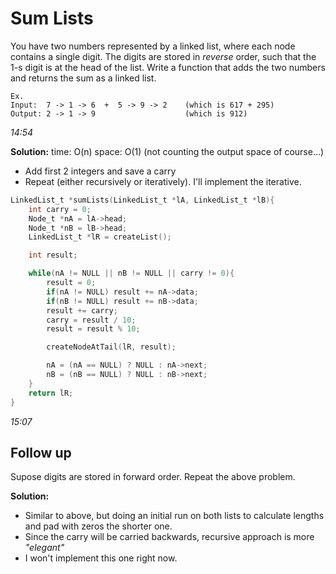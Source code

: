 # Sum Lists

You have two numbers represented by a linked list, where each node contains a single digit. The digits are stored in *reverse* order, such that the 1-s digit is at the head of the list. Write a function that adds the two numbers and returns the sum as a linked list.

````
Ex. 
Input:  7 -> 1 -> 6  +  5 -> 9 -> 2    (which is 617 + 295)
Output: 2 -> 1 -> 9                    (which is 912)
````

*14:54*

**Solution:** time: O(n) space: O(1) (not counting the output space of course...)
- Add first 2 integers and save a carry
- Repeat (either recursively or iteratively). I'll implement the iterative.
````c
LinkedList_t *sumLists(LinkedList_t *lA, LinkedList_t *lB){
    int carry = 0;
    Node_t *nA = lA->head;
    Node_t *nB = lB->head;
    LinkedList_t *lR = createList();

    int result;

    while(nA != NULL || nB != NULL || carry != 0){
        result = 0;
        if(nA != NULL) result += nA->data;
        if(nB != NULL) result += nB->data;
        result += carry;
        carry = result / 10;
        result = result % 10;

        createNodeAtTail(lR, result);

        nA = (nA == NULL) ? NULL : nA->next;
        nB = (nB == NULL) ? NULL : nB->next;
    }
    return lR;
}
````
*15:07*

## Follow up

Supose digits are stored in forward order. Repeat the above problem.

**Solution:**
- Similar to above, but doing an initial run on both lists to calculate lengths and pad with zeros the shorter one. 
- Since the carry will be carried backwards, recursive approach is more *"elegant"*
- I won't implement this one right now.